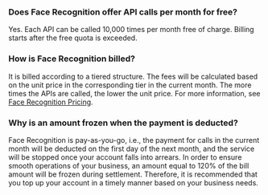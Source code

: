### Does Face Recognition offer API calls per month for free?
Yes. Each API can be called 10,000 times per month free of charge. Billing starts after the free quota is exceeded.

### How is Face Recognition billed?
It is billed according to a tiered structure. The fees will be calculated based on the unit price in the corresponding tier in the current month. The more times the APIs are called, the lower the unit price. For more information, see [Face Recognition Pricing](https://cloud.tencent.com/document/product/867/17640).

### Why is an amount frozen when the payment is deducted?
Face Recognition is pay-as-you-go, i.e., the payment for calls in the current month will be deducted on the first day of the next month, and the service will be stopped once your account falls into arrears. In order to ensure smooth operations of your business, an amount equal to 120% of the bill amount will be frozen during settlement. Therefore, it is recommended that you top up your account in a timely manner based on your business needs.
